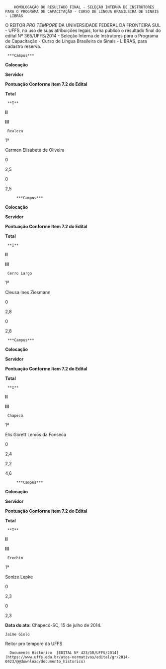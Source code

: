        HOMOLOGAÇÃO DO RESULTADO FINAL - SELEÇÃO INTERNA DE INSTRUTORES PARA O PROGRAMA DE CAPACITAÇÃO - CURSO DE LÍNGUA BRASILEIRA DE SINAIS - LIBRAS  

O REITOR *PRO TEMPORE* DA UNIVERSIDADE FEDERAL DA FRONTEIRA SUL - UFFS, no uso de suas atribuições legais, torna público o resultado final do edital Nº 365/UFFS/2014 - Seleção Interna de Instrutores para o Programa de Capacitação - Curso de Língua Brasileira de Sinais - LIBRAS, para cadastro reserva.

     ***Campus***

   **Colocação**

   **Servidor**

   **Pontuação Conforme Item 7.2 do Edital**

   **Total**

     **I**

   **II**

   **III**

     Realeza

   1ª

   Carmen Elisabete de Oliveira

   0

   2,5

   0

   2,5

         ***Campus***

   **Colocação**

   **Servidor**

   **Pontuação Conforme Item 7.2 do Edital**

   **Total**

     **I**

   **II**

   **III**

     Cerro Largo

   1ª

   Cleusa Ines Ziesmann

   0

   2,8

   0

   2,8

      

     ***Campus***

   **Colocação**

   **Servidor**

   **Pontuação Conforme Item 7.2 do Edital**

   **Total**

     **I**

   **II**

   **III**

     Chapecó

   1ª

   Elis Gorett Lemos da Fonseca

   0

   2,4

   2,2

   4,6

         ***Campus***

   **Colocação**

   **Servidor**

   **Pontuação Conforme Item 7.2 do Edital**

   **Total**

     **I**

   **II**

   **III**

     Erechim

   1ª

   Sonize Lepke

   0

   2,3

   0

   2,3

      

   **Data do ato:** Chapecó-SC, 15 de julho de 2014.   
 

    Jaime Giolo   
 Reitor pro tempore da UFFS 

      Documento Histórico  [EDITAL Nº 423/GR/UFFS/2014](https://www.uffs.edu.br/atos-normativos/edital/gr/2014-0423/@@download/documento_historico)     
      
